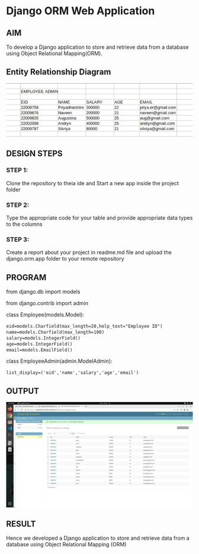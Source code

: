# Django ORM Web Application

## AIM
To develop a Django application to store and retrieve data from a database using Object Relational Mapping(ORM).

## Entity Relationship Diagram
![](./table.jpeg)

## DESIGN STEPS

### STEP 1:
Clone the repository to theia ide and Start a new app inside the project folder

### STEP 2:
Type the appropriate code for your table and provide appropriate data types to the columns

### STEP 3:
Create a report about your project in readme.md file and upload the django.orm.app folder to your remote repository


## PROGRAM


from django.db import models

from django.contrib import admin

class Employee(models.Model):

    eid=models.Charfield(max_length=20,help_text="Employee ID")
    name=models.Charfield(max_length=100)
    salary=models.IntegerField()
    age=models.IntegerField()
    email=models.EmailField()
class EmployeeAdmin(admin.ModelAdmin):

    list_display=('eid','name','salary','age','email')
    
## OUTPUT

![](./orm.jpeg)


## RESULT

Hence we developed a Django application to store and retrieve data from a database using Object Relational Mapping (ORM)
